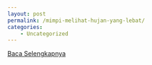 ```yaml
---
layout: post
permalink: /mimpi-melihat-hujan-yang-lebat/
categories:
    - Uncategorized
---
```


[Baca Selengkapnya](/01)